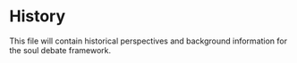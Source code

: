 # History

This file will contain historical perspectives and background information for the soul debate framework.